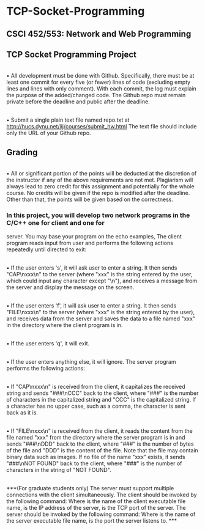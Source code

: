# TCP-Socket-Programming
## CSCI 452/553: Network and Web Programming
## TCP Socket Programming Project

<br> • All development must be done with Github. Specifically, there must be at least one commit
for every five (or fewer) lines of code (excluding empty lines and lines with only comment).
With each commit, the log must explain the purpose of the added/changed code. The Github
repo must remain private before the deadline and public after the deadline.

<br> • Submit a single plain text file named repo.txt at
http://hucs.dynu.net/lij/courses/submit_hw.html
The text file should include only the URL of your Github repo.

## Grading
<br> • All or significant portion of the points will be deducted at the discretion of the instructor if any
of the above requirements are not met. Plagiarism will always lead to zero credit for this
assignment and potentially for the whole course. No credits will be given if the repo is
modified after the deadline. Other than that, the points will be given based on the correctness.

### In this project, you will develop two network programs in the C/C++ one for client and one for
server. You may base your program on the echo examples,
The client program reads input from user and performs the following actions repeatedly until
directed to exit:

<br> • If the user enters 's', it will ask user to enter a string. It then sends "CAP\nxxx\n" to the server
(where "xxx" is the string entered by the user, which could input any character except "\n"),
and receives a message from the server and display the message on the screen.

<br> • If the user enters 'f', it will ask user to enter a string. It then sends "FILE\nxxx\n" to the server
(where "xxx" is the string entered by the user), and receives data from the server and saves
the data to a file named "xxx" in the directory where the client program is in.

<br> • If the user enters 'q', it will exit.

<br> • If the user enters anything else, it will ignore.
The server program performs the following actions:

<br> • If "CAP\nxxx\n" is received from the client, it capitalizes the received string and sends
"###\nCCC" back to the client, where "###" is the number of characters in the capitalized
string and "CCC" is the capitalized string. If a character has no upper case, such as a comma, 
the character is sent back as it is.

<br> • If "FILE\nxxx\n" is received from the client, it reads the content from the file named "xxx"
from the directory where the server program is in and sends "###\nDDD" back to the client,
where "###" is the number of bytes of the file and "DDD" is the content of the file. Note that
the file may contain binary data such as images. If no file of the name "xxx" exists, it sends
"###\nNOT FOUND" back to the client, where "###" is the number of characters in the string
of "NOT FOUND".

<br> ***(For graduate students only) The server must support multiple connections with the client
simultaneously.
The client should be invoked by the following command:
<client> <server IP> <server port>
Where <client> is the name of the client executable file name, <server IP> is the IP address
of the server, <server port> is the TCP port of the server.
The server should be invoked by the following command:
<server> <port>
Where <server> is the name of the server executable file name, <port> is the port the server
listens to. ***
